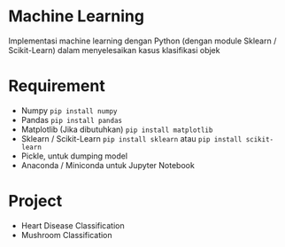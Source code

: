# Machine Learning
Implementasi machine learning dengan Python (dengan module Sklearn / Scikit-Learn) dalam menyelesaikan kasus klasifikasi objek

# Requirement
* Numpy `pip install numpy`
* Pandas `pip install pandas`
* Matplotlib (Jika dibutuhkan) `pip install matplotlib`
* Sklearn / Scikit-Learn `pip install sklearn` atau `pip install scikit-learn`
* Pickle, untuk dumping model
* Anaconda / Miniconda untuk Jupyter Notebook

# Project
* Heart Disease Classification
* Mushroom Classification
